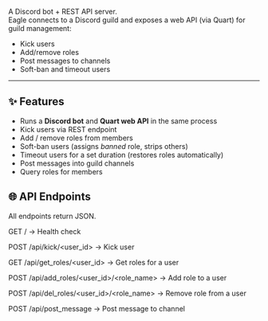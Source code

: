 
A Discord bot + REST API server.  
Eagle connects to a Discord guild and exposes a web API (via Quart) for guild management:  
- Kick users  
- Add/remove roles  
- Post messages to channels  
- Soft-ban and timeout users  

---

## ✨ Features
- Runs a **Discord bot** and **Quart web API** in the same process  
- Kick users via REST endpoint  
- Add / remove roles from members  
- Soft-ban users (assigns *banned* role, strips others)  
- Timeout users for a set duration (restores roles automatically)  
- Post messages into guild channels  
- Query roles for members  

## 🌐 API Endpoints

All endpoints return JSON.

GET / → Health check

POST /api/kick/<user_id> → Kick user

GET /api/get_roles/<user_id> → Get roles for a user

POST /api/add_roles/<user_id>/<role_name> → Add role to a user

POST /api/del_roles/<user_id>/<role_name> → Remove role from a user

POST /api/post_message → Post message to channel
